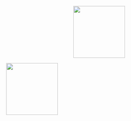 <p align="center"> <img align="center" src="http://github-profile-summary-cards.vercel.app/api/cards/repos-per-language?username=Dheeraj-02NK&theme=github" height="140em"/>
  
<img align="center" src="http://github-profile-summary-cards.vercel.app/api/cards/stats?username=Dheeraj-02NK&theme=github" height="140em" /></p>



